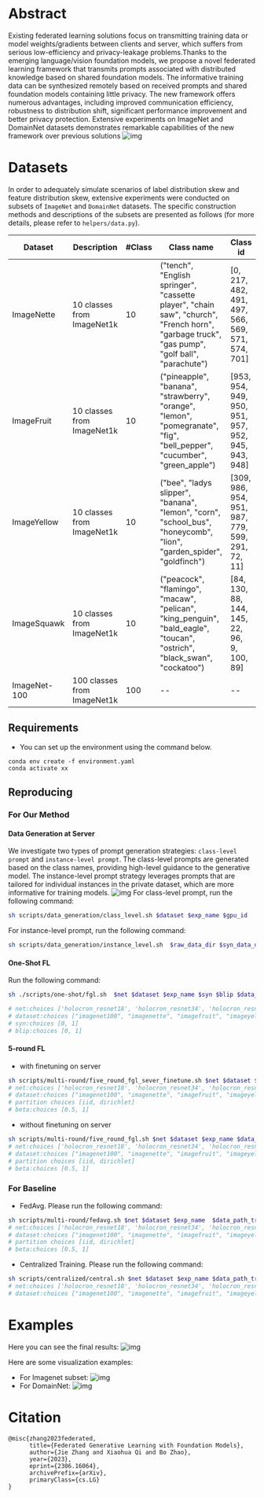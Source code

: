 # Abstract 
Existing federated learning solutions focus on transmitting training data or model weights/gradients between clients and server, which suffers from serious low-efficiency and privacy-leakage problems.Thanks to the emerging language/vision foundation models, we propose a novel federated learning framework that transmits prompts associated with distributed knowledge based on shared foundation models. The informative training data can be synthesized remotely based on received prompts and shared foundation models containing little privacy. The new framework offers numerous advantages, including improved communication efficiency, robustness to distribution shift, significant performance improvement and better privacy protection. Extensive experiments on ImageNet and DomainNet datasets demonstrates remarkable capabilities of the new framework over previous solutions
![img](imgs/pipeline.png)

# Datasets

In order to adequately simulate scenarios of label distribution skew and feature distribution skew, extensive experiments were conducted on subsets of `ImageNet` and `DomainNet` datasets. The specific construction methods and descriptions of the subsets are presented as follows (for more details, please refer to `helpers/data.py`).

| Dataset | Description| #Class | Class name | Class id |
| --- | --- | --- | --- | --- |
| ImageNette | 10 classes from ImageNet1k | 10 | ("tench", "English springer", "cassette player", "chain saw", "church", "French horn", "garbage truck", "gas pump", "golf ball", "parachute") | [0, 217, 482, 491, 497, 566, 569, 571, 574, 701] |
| ImageFruit | 10 classes from ImageNet1k | 10 | ("pineapple", "banana", "strawberry", "orange", "lemon", "pomegranate", "fig", "bell_pepper", "cucumber", "green_apple") | [953, 954, 949, 950, 951, 957, 952, 945, 943, 948] |
| ImageYellow | 10 classes from ImageNet1k | 10 | ("bee", "ladys slipper", "banana", "lemon", "corn", "school_bus", "honeycomb", "lion", "garden_spider", "goldfinch") | [309, 986, 954, 951, 987, 779, 599, 291, 72, 11] |
| ImageSquawk | 10 classes from ImageNet1k | 10 | ("peacock", "flamingo", "macaw", "pelican", "king_penguin", "bald_eagle", "toucan", "ostrich", "black_swan", "cockatoo") | [84, 130, 88, 144, 145, 22, 96, 9, 100, 89] |
| ImageNet-100 | 100 classes from ImageNet1k | 100 | -- | -- |



## Requirements
- You can set up the environment using the command below.
```
conda env create -f environment.yaml
conda activate xx
```

## Reproducing

### For Our Method
#### Data Generation at Server
We investigate two types of prompt generation strategies: `class-level prompt` and `instance-level prompt`. The class-level prompts are generated based on the class names, providing high-level guidance to the generative model.  The instance-level prompt strategy leverages prompts that are tailored for individual instances in the private dataset, which are more informative for training models.
![img](imgs/prompt.png)
For class-level prompt, run the following command:
```bash
sh scripts/data_generation/class_level.sh $dataset $exp_name $gpu_id
```

For instance-level prompt, run the following command:
```bash
sh scripts/data_generation/instance_level.sh  $raw_data_dir $syn_data_dir $save_prompt_dir $gpu_id
```

#### One-Shot FL
Run the following command:
```bash
sh ./scripts/one-shot/fgl.sh  $net $dataset $exp_name $syn $blip $data_path_train $data_path_test $gpu_id

# net:choices ['holocron_resnet18', 'holocron_resnet34', 'holocron_resnet50']
# dataset:choices ["imagenet100", "imagenette", "imagefruit", "imageyellow", "imagesquawk", "domainnet"]
# syn:choices [0, 1]
# blip:choices [0, 1]
```

#### 5-round FL
- with finetuning on server
```bash
sh scripts/multi-round/five_round_fgl_sever_finetune.sh $net $dataset $exp_name $data_path_train  $data_path_test $net_path $partition $beta $data_path_server $gpu_id
# net:choices ['holocron_resnet18', 'holocron_resnet34', 'holocron_resnet50']
# dataset:choices ["imagenet100", "imagenette", "imagefruit", "imageyellow", "imagesquawk", "domainnet"]
# partition choices [iid, dirichlet]
# beta:choices [0.5, 1]
```

- without finetuning on server
```bash
sh scripts/multi-round/five_round_fgl.sh $net $dataset $exp_name $data_path_train  $data_path_test $net_path $partition $beta $gpu_id
# net:choices ['holocron_resnet18', 'holocron_resnet34', 'holocron_resnet50']
# dataset:choices ["imagenet100", "imagenette", "imagefruit", "imageyellow", "imagesquawk", "domainnet"]
# partition choices [iid, dirichlet]
# beta:choices [0.5, 1]
```

### For Baseline
- FedAvg. Please run the following command:

```bash
sh scripts/multi-round/fedavg.sh $net $dataset $exp_name  $data_path_train  $data_path_test $partition $beta $gpu_id
# net:choices ['holocron_resnet18', 'holocron_resnet34', 'holocron_resnet50']
# dataset:choices ["imagenet100", "imagenette", "imagefruit", "imageyellow", "imagesquawk", "domainnet"]
# partition choices [iid, dirichlet]
# beta:choices [0.5, 1]
```

- Centralized Training. Please run the following command:
```bash
sh scripts/centralized/central.sh $net $dataset $exp_name $data_path_train  $data_path_test $gpu_id
# net:choices ['holocron_resnet18', 'holocron_resnet34', 'holocron_resnet50']
# dataset:choices ["imagenet100", "imagenette", "imagefruit", "imageyellow", "imagesquawk", "domainnet"]

```
# Examples
Here you can see the final results:
![img](imgs/result.png)

Here are some visualization examples:
- For Imagenet subset:
![img](imgs/syn2.png)
- For DomainNet:
![img](imgs/syn1.png)

# Citation
```
@misc{zhang2023federated,
      title={Federated Generative Learning with Foundation Models}, 
      author={Jie Zhang and Xiaohua Qi and Bo Zhao},
      year={2023},
      eprint={2306.16064},
      archivePrefix={arXiv},
      primaryClass={cs.LG}
}
```